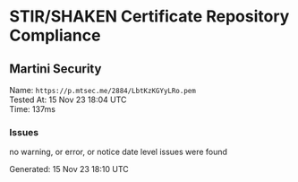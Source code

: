 # STIR/SHAKEN Certificate Repository Compliance

## Martini Security

Name: `https://p.mtsec.me/2884/LbtKzKGYyLRo.pem`\
Tested At: 15 Nov 23 18:04 UTC\
Time: 137ms

### Issues

no warning, or error, or notice date level issues were found

Generated: 15 Nov 23 18:10 UTC
